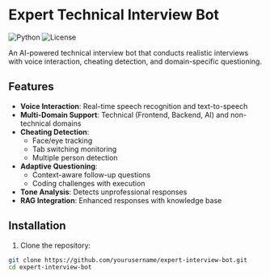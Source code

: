 # Expert Technical Interview Bot

![Python](https://img.shields.io/badge/Python-3.9+-blue.svg)
![License](https://img.shields.io/badge/License-MIT-green.svg)

An AI-powered technical interview bot that conducts realistic interviews with voice interaction, cheating detection, and domain-specific questioning.

## Features

- **Voice Interaction**: Real-time speech recognition and text-to-speech
- **Multi-Domain Support**: Technical (Frontend, Backend, AI) and non-technical domains
- **Cheating Detection**: 
  - Face/eye tracking
  - Tab switching monitoring
  - Multiple person detection
- **Adaptive Questioning**:
  - Context-aware follow-up questions
  - Coding challenges with execution
- **Tone Analysis**: Detects unprofessional responses
- **RAG Integration**: Enhanced responses with knowledge base

## Installation

1. Clone the repository:
```bash
git clone https://github.com/yourusername/expert-interview-bot.git
cd expert-interview-bot
